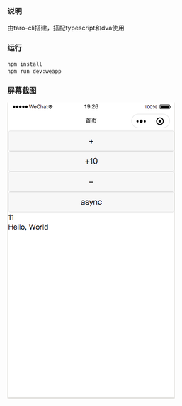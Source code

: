 
### 说明

由taro-cli搭建，搭配typescript和dva使用

### 运行

```
npm install
npm run dev:weapp
```


### 屏幕截图
![Alt text](/screenshot/1.png)
